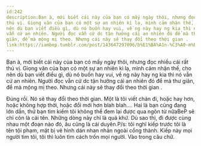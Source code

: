 ```yaml
---
id:242
description:Bạn à, mới biết cái này của bạn có mấy ngày thôi, nhưng đọc nhiều cái rất
thú vị. Giọng văn của bạn có một sự an nhiên kì lạ, mình cảm nhận thế, cho
nên dù bạn viết điều gì, dù nó buồn hay vui, về ng này hay ng kia thì nó
vẫn cứ an nhiên. Người đọc vẫn cứ dc tận hưởng cái an nhiên đó để mà thư
giãn, để mà mộng mị theo. Nhưng cái này sẽ thay đổi theo thời gian .
link:https://iambep.tumblr.com/post/143647297096/b%E1%BA%A1n-%C3%A0-m%E1%BB%9Bi-bi%E1%BA%BFt-c%C3%A1i-n%C3%A0y-c%E1%BB%A7a-b%E1%BA%A1n-c%C3%B3-m%E1%BA%A5y-ng%C3%A0y-th%C3%B4i
---
```


Bạn à, mới biết cái này của bạn có mấy ngày thôi, nhưng đọc nhiều cái rất
thú vị. Giọng văn của bạn có một sự an nhiên kì lạ, mình cảm nhận thế, cho
nên dù bạn viết điều gì, dù nó buồn hay vui, về ng này hay ng kia thì nó
vẫn cứ an nhiên. Người đọc vẫn cứ dc tận hưởng cái an nhiên đó để mà thư
giãn, để mà mộng mị theo. Nhưng cái này sẽ thay đổi theo thời gian .

Đúng rồi. Nó sẽ thay đổi theo thời gian. Một là tôi viết chán đi, hoặc hay
hơn, hoặc không hợp thời, hoặc đổi mới hơn blah blah.... Hai là bạn cũng
đang lớn dần, thứ bạn tìm kiếm tôi không thể đem lại được qua ngôn từ nữaBeP
sẽ chỉ còn là cái tên. Những dòng này chỉ là quá khứ. Dù sao thì, đi được
cùng nhau một đoạn nào đó, âu cũng là cái duyên.P/s: tôi nghĩ kiếp trước
tôi là tên tội phạm, mặt bị vẽ hình dán nhan nhản ngoài cổng thành. Kiếp
này mọi người tìm tôi, tôi thì luôn tìm cách trốn mọi người. Vào trong câu
chữ.